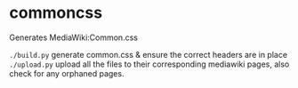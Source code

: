 # commoncss
Generates MediaWiki:Common.css

`./build.py` generate common.css & ensure the correct headers are in place
`./upload.py` upload all the files to their corresponding mediawiki pages, also check for any orphaned pages.